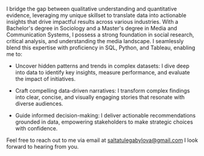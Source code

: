 I bridge the gap between qualitative understanding and quantitative evidence, leveraging my unique skillset to translate data
into actionable insights that drive impactful results across various industries. 
With a Bachelor's degree in Sociology and a Master's degree in Media and Communication Systems, 
I possess a strong foundation in social research, critical analysis, and understanding the media landscape.
I seamlessly blend this expertise with proficiency in SQL, Python, and Tableau, enabling me to:

- Uncover hidden patterns and trends in complex datasets: I dive deep into data to identify key insights, 
measure performance, and evaluate the impact of initiatives.

- Craft compelling data-driven narratives: I transform complex findings into clear, concise, 
and visually engaging stories that resonate with diverse audiences.

- Guide informed decision-making: I deliver actionable recommendations grounded in data, 
empowering stakeholders to make strategic choices with confidence.

Feel free to reach out to me via email at saltatulegabylova@gmail.com I look forward to hearing from you.
